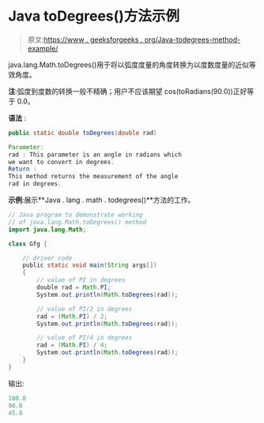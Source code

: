 # Java toDegrees()方法示例

> 原文:[https://www . geeksforgeeks . org/Java-todegrees-method-example/](https://www.geeksforgeeks.org/java-todegrees-method-example/)

java.lang.Math.toDegrees()用于将以弧度度量的角度转换为以度数度量的近似等效角度。

**注**:弧度到度数的转换一般不精确；用户不应该期望 cos(toRadians(90.0))正好等于 0.0。

**语法** :

```java
public static double toDegrees(double rad)

Parameter:
rad : This parameter is an angle in radians which
we want to convert in degrees.
Return :
This method returns the measurement of the angle 
rad in degrees.

```

**示例**:展示**Java . lang . math . todegrees()**方法的工作。

```java
// Java program to demonstrate working
// of java.lang.Math.toDegrees() method
import java.lang.Math;

class Gfg {

    // driver code
    public static void main(String args[])
    {
        // value of PI in degrees
        double rad = Math.PI;
        System.out.println(Math.toDegrees(rad));

        // value of PI/2 in degrees
        rad = (Math.PI) / 2;
        System.out.println(Math.toDegrees(rad));

        // value of PI/4 in degrees
        rad = (Math.PI) / 4;
        System.out.println(Math.toDegrees(rad));
    }
}
```

输出:

```java
180.0
90.0
45.0

```